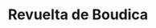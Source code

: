 ﻿---
title: "Revuelta de Boudica"
permalink: periodes_171.html
layout: periode
dataInici: 60
dataFi: 61
sidebar: periodes
pares:
  - 563:
    title: "Conquista de Britania"
    dataInici: "(43)"
    dataFi: "(96)"

fills:
  - 172:
    title: "Batalla de Watling Street"
    dataInici: "(61)"

jocsPrincipals:
  - title: "Hell hath no fury"
    bggId: 5923

  - title: "Boudicca: The Warrior Queen"
    bggId: 98975

jocsEscenaris:
jocsEpoca:
jocsEpocaEscenaris:
  - title: "Anachronism"
    bggId: 14038
    escenari: "Boudicca"
    dataInici: 
    dataFi: 60

---
